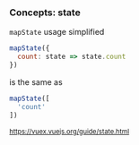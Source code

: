 ### Concepts: state

`mapState` usage simplified

```js
mapState({
  count: state => state.count
})
```

is the same as

```js
mapState([
  'count'
])
```


<small>https://vuex.vuejs.org/guide/state.html</small>

<aside class="notes">
</aside>
